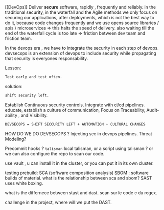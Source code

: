 [[DevOps]]
Deliver **secure** software, rapidly , frequently and reliably. 
in the traditional security, in the waterfall and the Agile methods we only focus on securing our applications, after deployments, which is not the best way to do it, because code changes frequently and we use opens source libraries / apis / microservices => this halts the speed of delivery. also waiting till the end of the waterfall cycle is too late => friction between dev team and friction team.

In the devops era ,  we have to integrate the security in each step of devops.
devsecops is an extension of devops to include security while propagating that security is everyones responsability. 

Lesson: 
```txt
Test early and test often.
```
solution: 
```txt 
shift security left.
```

Establish Continuous security controls. Integrate with ci/cd pipelines. educate, establish a culture of communication, Focus on Traceability, Audit-ability , and Visibility.


```txt
DEVSECOPS = SHIFT SECCURITY LEFT + AUTOMATION + CULTURAL CHANGES
```

HOW DO WE DO DEVSECOPS  ?
Injecting sec in devops pipelines. 
Threat Modeling? 

Precommit hooks ?
`talisman`
local talisman, or a script using talisman ? 
or we can also configure the repo to scan our code.

use vault , u can install it in the cluster, or you can put it in its own cluster.


testing prebuild: 
SCA (software composition analysis)
SBOM : software builds of material.
what is the relationship between sca and sbom?
SAST uses white boxing.

what is the differnece between stast and dast.
scan sur le code c du regex.

challenge in the project, where will we put the DAST.
